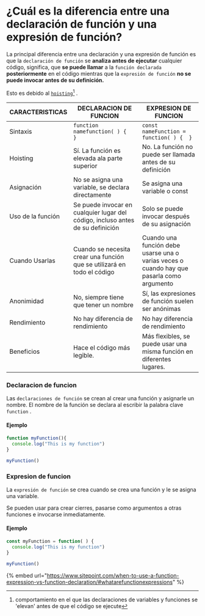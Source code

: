 # ¿Cuál es la diferencia entre una declaración de función y una expresión de función?

La principal diferencia entre una declaración y una expresión de función es que la `declaración de función` se **analiza antes de ejecutar** cualquier código, significa, que **se puede llamar** a la `función declarada` **posteriormente** en el código mientras que la `expresión de función` **no se puede invocar antes de su definición.**

Esto es debido al [`hoisting`](#user-content-fn-1)[^1] .



<table><thead><tr><th>CARACTERISTICAS</th><th width="275">DECLARACION DE FUNCION</th><th width="237">EXPRESION DE FUNCION</th></tr></thead><tbody><tr><td>Sintaxis</td><td><code>function</code> <code>namefunction( ) {    }</code></td><td><code>const nameFunction = function( ) {  }</code></td></tr><tr><td>Hoisting</td><td>Sí. La función es elevada ala parte superior</td><td>No.  La función no puede ser llamada antes de su definición</td></tr><tr><td>Asignación</td><td>No se asigna una variable, se declara directamente</td><td>Se asigna una variable o  const</td></tr><tr><td>Uso de la función</td><td>Se puede invocar en cualquier lugar del código, incluso antes de su definición</td><td>Solo se puede invocar después de su asignación</td></tr><tr><td>Cuando Usarlas</td><td>Cuando se necesita crear una función que se utilizará en todo el código</td><td>Cuando una función debe usarse una o varias veces o cuando hay que pasarla como argumento</td></tr><tr><td>Anonimidad</td><td>No, siempre tiene que tener un nombre</td><td>Sí, las expresiones de función suelen ser anónimas</td></tr><tr><td>Rendimiento</td><td>No hay diferencia de rendimiento</td><td>No hay diferencia de rendimiento</td></tr><tr><td>Beneficios</td><td>Hace el código más legible.</td><td> Más flexibles, se puede usar una misma función en diferentes lugares.</td></tr></tbody></table>

### Declaracion de funcion

Las `declaraciones de función` se crean al crear una función y asignarle un nombre. El nombre de la función se declara al escribir la palabra clave `function` .

#### Ejemplo

```javascript
function myFunction(){
  console.log("This is my function")
}

myFunction()
```

### Expresion de funcion

La `expresión de función` se crea cuando se crea una función y le se asigna una variable.

Se pueden usar para crear cierres, pasarse como argumentos a otras funciones e invocarse inmediatamente.

#### Ejemplo

```javascript
const myFunction = function( ) { 
  console.log("This is my function")
}

myFunction()
```





{% embed url="https://www.sitepoint.com/when-to-use-a-function-expression-vs-function-declaration/#whatarefunctionexpressions" %}

[^1]: comportamiento en el que  las declaraciones de variables y funciones se 'elevan' antes de que el código se ejecute
